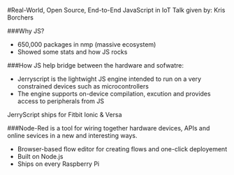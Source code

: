 #Real-World, Open Source, End-to-End JavaScript in IoT
Talk given by: Kris Borchers

###Why JS?
* 650,000 packages in nmp (massive ecosystem)
* Showed some stats and how JS rocks

###How JS help bridge between the hardware and sofwatre:
* Jerryscript is the lightwight JS engine intended to run on a very  constrained devices such as microcontrollers
* The engine supports on-device compilation, excution and provides access to peripherals from JS

JerryScript ships for Fitbit Ionic & Versa

###Node-Red is a tool for wiring together hardware devices, APIs and online sevices in a new and interesting ways.
* Browser-based flow editor for creating flows and one-click deployement 
* Built on Node.js
* Ships on every Raspberry Pi